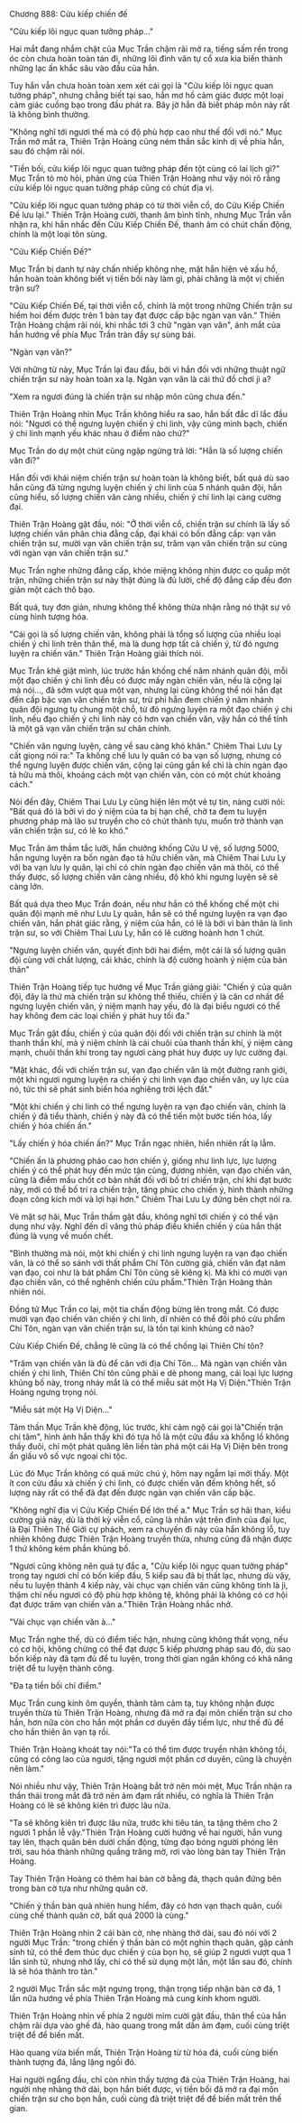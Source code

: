 




Chương 888: Cửu kiếp chiến đế


"Cửu kiếp lôi ngục quan tưởng pháp..."

Hai mắt đang nhắm chặt của Mục Trần chậm rãi mở ra, tiếng sấm rền trong óc còn chưa hoàn toàn tán đi, những lôi đình văn tự cổ xưa kia biến thành những lạc ấn khắc sâu vào đầu của hắn.

Tuy hắn vẫn chưa hoàn toàn xem xét cái gọi là "Cửu kiếp lôi ngục quan tưởng pháp", nhưng chẳng biết tại sao, hắn mơ hồ cảm giác được một loại cảm giác cuồng bạo trong đầu phát ra. Bây jờ hắn đã biết pháp môn này rất là không bình thường.

"Không nghĩ tới ngươi thế mà có độ phù hợp cao như thế đối với nó." Mục Trần mở mắt ra, Thiên Trận Hoàng cũng ném thần sắc kinh dị về phía hắn, sau đó chậm rãi nói.

"Tiền bối, cửu kiếp lôi ngục quan tưởng pháp đến tột cùng có lai lịch gì?" Mục Trần tò mò hỏi, phản ứng của Thiên Trận Hoàng như vậy nói rõ rằng cửu kiếp lôi ngục quan tưởng pháp cũng có chút địa vị.

"Cửu kiếp lôi ngục quan tưởng pháp có từ thời viễn cổ, do Cửu Kiếp Chiến Đế lưu lại." Thiên Trận Hoàng cười, thanh âm bình tĩnh, nhưng Mục Trần vẫn nhận ra, khi hắn nhắc đến Cửu Kiếp Chiến Đế, thanh âm có chút chấn động, chính là một loại tôn sùng.

"Cửu Kiếp Chiến Đế?"

Mục Trần bị danh tự này chấn nhiếp không nhẹ, mặt hắn hiện vẻ xấu hổ, hắn hoàn toàn không biết vị tiền bối này làm gì, phải chăng là một vị chiến trận sư?

"Cửu Kiếp Chiến Đế, tại thời viễn cổ, chính là một trong những Chiến trận sư hiếm hoi đếm được trên 1 bàn tay đạt được cấp bậc ngàn vạn văn." Thiên Trận Hoàng chậm rãi nói, khi nhắc tới 3 chữ "ngàn vạn văn", ánh mắt của hắn hướng về phía Mục Trần tràn đầy sự sùng bái.

"Ngàn vạn văn?"

Với những từ này, Mục Trần lại đau đầu, bởi vì hắn đối với những thuật ngữ chiến trận sư này hoàn toàn xa lạ. Ngàn vạn văn là cái thứ đồ chơi jì a?

"Xem ra ngươi đúng là chiến trận sư nhập môn cũng chưa đến."

Thiên Trận Hoàng nhìn Mục Trần không hiểu ra sao, hắn bất đắc dĩ lắc đầu nói: "Ngươi có thể ngưng luyện chiến ý chi linh, vậy cũng minh bạch, chiến ý chi linh mạnh yếu khác nhau ở điểm nào chứ?"

Mục Trần do dự một chút cũng ngập ngừng trả lời: "Hẳn là số lượng chiến văn đi?"

Hắn đối với khái niệm chiến trận sư hoàn toàn là không biết, bất quá dù sao hắn cũng đã từng ngưng luyện chiến ý chi linh của 5 nhánh quân đội, hắn cũng hiểu, số lượng chiến văn càng nhiều, chiến ý chi linh lại càng cường đại.

Thiên Trận Hoàng gật đầu, nói: "Ở thời viễn cổ, chiến trận sư chính là lấy số lượng chiến văn phân chia đẳng cấp, đại khái có bốn đẳng cấp: vạn văn chiến trận sư, mười vạn văn chiến trận sư, trăm vạn văn chiến trận sư cùng với ngàn vạn văn chiến trận sư."

Mục Trần nghe những đẳng cấp, khóe miệng không nhịn được co quắp một trận, những chiến trận sư này thật đúng là đủ lười, chế độ đẳng cấp đều đơn giản một cách thô bạo.

Bất quá, tuy đơn giản, nhưng không thể không thừa nhận rằng nó thật sự vô cùng hình tượng hóa.

"Cái gọi là số lượng chiến văn, không phải là tổng số lượng của nhiều loại chiến ý chi linh trên thân thể, mà là dung hợp tất cả chiến ý, từ đó ngưng luyện ra chiến văn." Thiên Trận Hoàng giải thích nói.

Mục Trần khẽ giật mình, lúc trước hắn khống chế năm nhánh quân đội, mỗi một đạo chiến ý chi linh đều có được mấy ngàn chiến văn, nếu là cộng lại mà nói..., đã sớm vượt qua một vạn, nhưng lại cũng không thể nói hắn đạt đến cấp bậc vạn văn chiến trận sư, trừ phi hắn đem chiến ý năm nhánh quân đội ngưng tụ chung một chỗ, từ đó ngưng luyện ra một đạo chiến ý chi linh, nếu đạo chiến ý chi linh này có hơn vạn chiến văn, vậy hắn có thể tính là một gã vạn văn chiến trận sư chân chính.

"Chiến văn ngưng luyện, càng về sau càng khó khăn." Chiêm Thai Lưu Ly cất giọng nói ra:" Ta khống chế lưu ly quân có ba vạn số lượng, nhưng có thể ngưng luyện được chiến văn, cộng lại cũng gần kề chỉ là chín ngàn đạo tả hữu mà thôi, khoảng cách một vạn chiến văn, còn có một chút khoảng cách."

Nói đến đây, Chiêm Thai Lưu Ly cũng hiện lên một vẻ tự tin, nàng cười nói: "Bất quá đó là bởi vì do ý niệm của ta bị hạn chế, chờ ta đem tu luyện phương pháp mà lão sư truyền cho có chút thành tựu, muốn trở thành vạn văn chiến trận sư, có lẽ ko khó."

Mục Trần âm thầm tắc lưỡi, hắn chưởng khống Cửu U vệ, số lượng 5000, hắn ngưng luyện ra bốn ngàn đạo tả hữu chiến văn, mà Chiêm Thai Lưu Ly với ba vạn lưu ly quân, lại chỉ có chín ngàn đạo chiến văn mà thôi, có thể thấy được, số lượng chiến văn càng nhiều, độ khó khi ngưng luyện sẽ sẽ càng lớn.

Bất quá dựa theo Mục Trần đoán, nếu như hắn có thể khống chế một chi quân đội mạnh mẽ như Lưu Ly quân, hắn sẽ có thể ngưng luyện ra vạn đạo chiến văn, hắn phát giác rằng, ý niệm của hắn, có lẽ là bởi vì bản thân là linh trận sư, so với Chiêm Thai Lưu Ly, hắn có lẽ cường hoành hơn 1 chút.

"Ngưng luyện chiến văn, quyết định bởi hai điểm, một cái là số lượng quân đội cùng với chất lượng, cái khác, chính là độ cường hoành ý niệm của bản thân"

Thiên Trận Hoàng tiếp tục hướng về Mục Trần giảng giải: "Chiến ý của quân đội, đây là thứ mà chiến trận sư không thể thiếu, chiến ý là căn cơ nhất để ngưng luyện chiến văn, ý niệm mạnh hay yếu, đó là đại biểu ngươi có thể hay không đem các loại chiến ý phát huy tối đa."

Mục Trần gật đầu, chiến ý của quân đội đối với chiến trận sư chính là một thanh thần khí, mà ý niệm chính là cái chuôi của thanh thần khí, ý niệm càng mạnh, chuôi thần khí trong tay ngươi càng phát huy được uy lực cường đại.

"Mặt khác, đối với chiến trận sư, vạn đạo chiến văn là một đường ranh giới, một khi ngươi ngưng luyện ra chiến ý chi linh vạn đạo chiến văn, uy lực của nó, tức thì sẽ phát sinh biến hóa nghiêng trời lệch đất."

"Một khi chiến ý chi linh có thể ngưng luyện ra vạn đạo chiến văn, chính là chiến ý đã tiểu thành, chiến ý này đã có thể tiến một bước tiến hóa, lấy chiến ý hóa chiến ấn."

"Lấy chiến ý hóa chiến ấn?" Mục Trần ngạc nhiên, hiển nhiên rất lạ lẫm.

"Chiến ấn là phương pháo cao hơn chiến ý, giống như linh lực, lực lượng chiến ý có thể phát huy đến mức tận cùng, đương nhiên, vạn đạo chiến văn, cũng là điểm mấu chốt cơ bản nhất đối với bố trí chiến trận, chỉ khi đạt bước này, mới có thể bố trí ra chiến trận, tăng phúc cho chiến ý, hình thành những đoạn công kích mới và lợi hại hơn." Chiêm Thai Lưu Ly đứng bên chợt nói ra.

Vẻ mặt sợ hãi, Mục Trần thầm gật đầu, không nghĩ tới chiến ý có thể vận dụng như vậy. Nghĩ đến dĩ vãng thủ pháp điều khiển chiến ý của hắn thật đúng là vụng về muốn chết.

"Bình thường mà nói, một khi chiến ý chi linh ngưng luyện ra vạn đạo chiến văn, là có thể so sánh với thất phẩm Chí Tôn cường giả, chiến văn đạt năm vạn đạo, coi như là bát phẩm Chí Tôn cũng sẽ kiêng kị. Mà khi có mười vạn đạo chiến văn, có thể nghênh chiến cửu phẩm."Thiên Trận Hoàng thản nhiên nói.

Đồng tử Mục Trần co lại, một tia chấn động bừng lên trong mắt. Có được mười vạn đạo chiến văn chiến ý chi linh, dĩ nhiên có thể đối phó cửu phẩm Chí Tôn, ngàn vạn văn chiến trận sư, là tồn tại kinh khủng cở nào?

Cửu Kiếp Chiến Đế, chẳng lẽ cũng là có thể chống lại Thiên Chí tôn?

"Trăm vạn chiến văn là đủ để cân với địa Chí Tôn... Mà ngàn vạn chiến văn chiến ý chi linh, Thiên Chí tôn cũng phải e dè phong mang, cái loại lực lượng khủng bố này, trong nháy mắt là có thể miễu sát một Hạ Vị Diện."Thiên Trận Hoàng ngưng trọng nói.

"Miễu sát một Hạ Vị Diện..."

Tâm thần Mục Trần khẽ động, lúc trước, khi cảm ngộ cái gọi là"Chiến trận chi tâm", hình ảnh hắn thấy khi đó tựa hồ là một cửu đầu xà khổng lồ không thấy đuôi, chỉ một phát quăng lên liền tàn phá một cái Hạ Vị Diện bên trong ẩn giấu vô số vực ngoại chi tộc.

Lúc đó Mục Trần không có quá mức chú ý, hôm nay ngẫm lại mới thấy. Một ít con cửu đầu xà chiến ý chi linh, có được chiến văn đếm không hết, số lượng này rất có thể đã đạt đến được ngàn vạn chiến văn cấp bậc.

"Không nghĩ địa vị Cửu Kiếp Chiến Đế lớn thế a." Mục Trần sợ hãi than, kiểu cường giả này, dù là thời kỳ viễn cổ, cũng là nhân vật trên đỉnh của đại lục, là Đại Thiên Thế Giới cự phách, xem ra chuyến đi này của hắn không lỗ, tuy nhiên không được Thiên Trận Hoàng truyền thừa, nhưng cũng đã nhận được 1 thứ không kém phần khủng bố.

"Ngươi cũng không nên quá tự đắc a, "Cửu kiếp lôi ngục quan tưởng pháp" trong tay ngươi chỉ có bốn kiếp đầu, 5 kiếp sau đã bị thất lạc, nhưng dù vậy, nếu tu luyện thành 4 kiếp này, vài chục vạn chiến văn cũng không tính là jì, thậm chí nếu ngươi có độ phù hợp không tệ, không phải là không có cơ hội đạt được trăm vạn chiến văn a."Thiên Trận Hoàng nhắc nhở.

"Vài chục vạn chiến văn à..."

Mục Trần nghe thế, dù có điểm tiếc hận, nhưng cũng không thất vọng, nếu có cơ hội, không chừng có thể đạt được 5 kiếp phương pháp sau đó, dù sao bốn kiếp này đã tạm đủ để tu luyện, trong thời gian ngắn không có khả năng triệt để tu luyện thành công.

"Đa tạ tiền bối chỉ điểm."

Mục Trần cung kính ôm quyền, thành tâm cảm tạ, tuy không nhận được truyền thừa tù Thiên Trận Hoàng, nhưng đã mở ra đại môn chiến trận sư cho hắn, hơn nữa còn cho hắn một phần cơ duyên đầy tiềm lực, như thế đủ để cho hắn thiên ân vạn tạ rồi.

Thiên Trận Hoàng khoát tay nói:"Ta có thể tìm được truyền nhân không tồi, cũng có công lao của ngươi, tặng ngươi một phần cơ duyên, cũng là chuyện nên làm."

Nói nhiều như vậy, Thiên Trận Hoàng bắt trở nên mỏi mệt, Mục Trần nhận ra thần thái trong mắt đã trở nên ảm đạm rất nhiều, có nghĩa là Thiên Trận Hoàng có lẽ sẽ không kiên trì được lâu nữa.

"Ta sẽ không kiên trì được lâu nữa, trước khi tiêu tán, ta tặng thêm cho 2 ngươi 1 phần lễ vậy."Thiên Trận Hoàng cười hướng về hai người, hắn vung tay lên, thạch quân bên dưới chấn động, từng đạo bóng người phóng lên trời, sau hóa thành những quầng trăng mờ, rơi vào lòng bàn tay Thiên Trận Hoàng.

Tay Thiên Trận Hoàng có thêm hai bàn cờ bằng đá, thạch quân đứng bên trong bàn cờ tựa như những quân cờ.

"Chiến ý thần bàn quả nhiên hung hiểm, đây có hơn vạn thạch quân, cuối cùng chế thành quân cờ, bất quá 2000 là cùng."

Thiên Trận Hoàng nhìn 2 cái bàn cờ, nhẹ nhàng thở dài, sau đó nói với 2 người Mục Trần: "trong chiến ý thần bàn có một nghìn thạch quân, gặp cảnh sinh tử, có thể đem thúc dục chiến ý của bọn họ, sẽ giúp 2 ngươi vượt qua 1 lần sinh tử, nhưng nhớ lấy, chỉ có thể sử dụng một lần, một lần sau đó, chính là sẽ hóa thành tro tàn."

2 người Mục Trần sắc mặt ngưng trọng, thận trọng tiếp nhận bàn cờ đá, 1 lần nữa hướng về phía Thiên Trận Hoàng mà cung kính khom người.

Thiên Trận Hoàng nhìn về phía 2 người mỉm cười gật đầu, thân thể của hắn chậm rãi dựa vào ghế đá, hào quang trong mắt dần ảm đạm, cuối cùng triệt triệt để để biến mất.

Hào quang vừa biến mất, Thiên Trận Hoàng từ từ hóa đá, cuối cùng biến thành tượng đá, lẳng lặng ngồi đó.

Hai người ngẩng đầu, chỉ còn nhìn thấy tượng đá của Thiên Trận Hoàng, hai người nhẹ nhàng thở dài, bọn hắn biết được, vị tiền bối đã mở ra đại môn chiến trận sư cho bọn hắn, cuối cùng đã triệt triệt để để biến mất trên thế gian.




